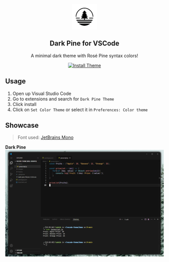 <p align="center">
    <img src="https://github.com/luddekn/dark-pine-theme/blob/main/images/icon.png?raw=true" width="80" />
    <h2 align="center">Dark Pine for VSCode</h2>
</p>
<p align="center">A minimal dark theme with Rosé Pine syntax colors!</p>
<p align="center">
  <a href="https://marketplace.visualstudio.com/items?itemName=LudvikKristoffersen.dark-pine-theme">
    <img src="https://custom-icon-badges.demolab.com/badge/-INSTALL%20THEME!-white?style=for-the-badge" alt="Install Theme"/>
  </a>
</p>

## Usage
1. Open up Visual Studio Code
2. Go to extensions and search for `Dark Pine Theme`
3. Click install
4. Click on `Set Color Theme` or select it in `Preferences: Color theme`

## Showcase

> Font used: [JetBrains Mono](https://www.jetbrains.com/lp/mono/)

**Dark Pine**
![Dark Pine Theme](https://github.com/luddekn/dark-pine-theme/blob/main/screenshots/screenshot-dark-pine.png?raw=true)
